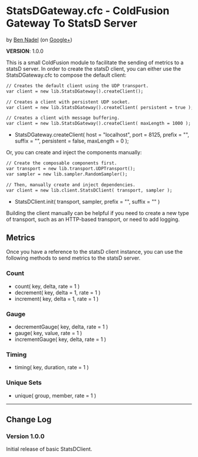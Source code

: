 
# StatsDGateway.cfc - ColdFusion Gateway To StatsD Server

by [Ben Nadel][1] (on [Google+][2])

**VERSION**: 1.0.0

This is a small ColdFusion module to facilitate the sending of metrics to a statsD 
server. In order to create the statsD client, you can either use the StatsDGateway.cfc
to compose the default client:

```cfc
// Creates the default client using the UDP transport.
var client = new lib.StatsDGateway().createClient();

// Creates a client with persistent UDP socket.
var client = new lib.StatsDGateway().createClient( persistent = true );

// Creates a client with message buffering.
var client = new lib.StatsDGateway().createClient( maxLength = 1000 );
```

* StatsDGateway.createClient( host = "localhost", port = 8125, prefix = "", suffix = "", persistent = false, maxLength = 0 );

Or, you can create and inject the components manually:

```cfc
// Create the composable components first.
var transport = new lib.transport.UDPTransport();
var sampler = new lib.sampler.RandomSampler();

// Then, manually create and inject dependencies.
var client = new lib.client.StatsDClient( transport, sampler );
```

* StatsDClient.init( transport, sampler, prefix = "", suffix = "" )

Building the client manually can be helpful if you need to create a new type of 
transport, such as an HTTP-based transport, or need to add logging.

## Metrics

Once you have a reference to the statsD client instance, you can use the following 
methods to send metrics to the statsD server.

### Count

* count( key, delta, rate = 1 )
* decrement( key, delta = 1, rate = 1 )
* increment( key, delta = 1, rate = 1 )

### Gauge

* decrementGauge( key, delta, rate = 1 )
* gauge( key, value, rate = 1 )
* incrementGauge( key, delta, rate = 1 )

### Timing

* timing( key, duration, rate = 1 )

### Unique Sets

* unique( group, member, rate = 1 )


----

## Change Log

### Version 1.0.0

Initial release of basic StatsDClient.


[1]: http://www.bennadel.com
[2]: https://plus.google.com/108976367067760160494?rel=author
